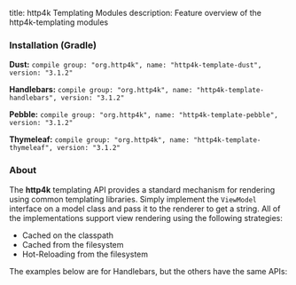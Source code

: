 title: http4k Templating Modules
description: Feature overview of the http4k-templating modules

### Installation (Gradle)
**Dust:** ```compile group: "org.http4k", name: "http4k-template-dust", version: "3.1.2"```

**Handlebars:** ```compile group: "org.http4k", name: "http4k-template-handlebars", version: "3.1.2"```

**Pebble:** ```compile group: "org.http4k", name: "http4k-template-pebble", version: "3.1.2"```

**Thymeleaf:** ```compile group: "org.http4k", name: "http4k-template-thymeleaf", version: "3.1.2"```

### About
The **http4k** templating API provides a standard mechanism for rendering using common templating libraries. Simply implement the `ViewModel` interface on a model class and pass it to the renderer to get a string. All of the implementations support view rendering using the following strategies:

* Cached on the classpath
* Cached from the filesystem
* Hot-Reloading from the filesystem

The examples below are for Handlebars, but the others have the same APIs:
<script src="https://gist-it.appspot.com/https://github.com/http4k/http4k/blob/master/src/docs/guide/modules/templating/example.kt"></script>
